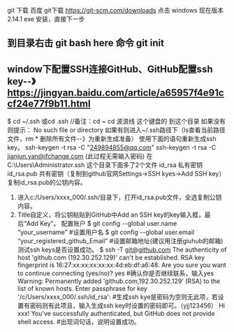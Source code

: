 
git 下载
百度 git下载
https://git-scm.com/downloads
点击 windows  现在版本 2.14.1
exe 安装，直接下一步

到目录右击
git bash here
命令
git init
-------------------------------------------------
window下配置SSH连接GitHub、GitHub配置ssh key--》https://jingyan.baidu.com/article/a65957f4e91ccf24e77f9b11.html
-------------------------------------------------
$ cd ~/.ssh 或cd .ssh   //备注：cd ~ cd 波浪线 这个键盘的 到这个目录
如果没有则提示： No such file or directory
如果有则进入~/.ssh路径下（ls查看当前路径文件，rm * 删除所有文件--》为重新生成准备）
使用下面的语句重新生成ssh key。
ssh-keygen -t rsa -C "249894855@qq.com"
ssh-keygen -t rsa -C jianjun.yan@ifchange.com
(此过程无需输入密码)
在C:\Users\Administrator\.ssh 这个目录下面多了2个文件
id_rsa 私有密钥 id_rsa.pub 共有密钥（复制到github官网Settings→SSH kyes→Add SSH key）
复制id_rsa.pub的公钥内容。 
1) 进入c:/Users/xxxx_000/.ssh/目录下，打开id_rsa.pub文件，全选复制公钥内容。
2) Title自定义，将公钥粘贴到GitHub中Add an SSH key的key输入框，最后“Add Key”。
配置账户
$ git config --global user.name “your_username”  #设置用户名
$ git config --global user.email “your_registered_github_Email”  #设置邮箱地址(建议用注册giuhub的邮箱)
测试ssh keys是否设置成功。
$ ssh -T git@github.com
The authenticity of host 'github.com (192.30.252.129)' can't be established.
RSA key fingerprint is 16:27:xx:xx:xx:xx:xx:4d:eb:df:a6:48.
Are you sure you want to continue connecting (yes/no)? yes #确认你是否继续联系，输入yes
Warning: Permanently added 'github.com,192.30.252.129' (RSA) to the list of known hosts.
Enter passphrase for key '/c/Users/xxxx_000/.ssh/id_rsa':  #生成ssh kye是密码为空则无此项，若设置有密码则有此项且，输入生成ssh key时设置的密码即可。（yjj123456）
Hi xxx! You've successfully authenticated, but GitHub does not provide shell access. #出现词句话，说明设置成功。